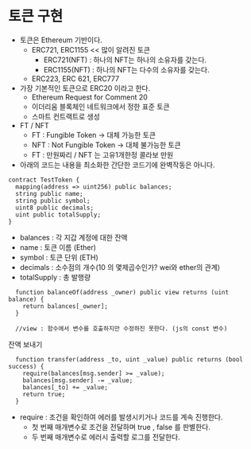 # 토큰 구현

- 토큰은 Ethereum 기반이다.
  - ERC721, ERC1155 << 많이 알려진 토큰
    - ERC721(NFT) : 하나의 NFT는 하나의 소유자를 갖는다.
    - ERC1155(NFT) : 하나의 NFT는 다수의 소유자를 갖는다.
  - ERC223, ERC 621, ERC777
- 가장 기본적인 토큰으로 ERC20 이라고 한다.
  - Ethereum Request for Comment 20
  - 이더리움 블록체인 네트워크에서 정한 표준 토큰
  - 스마트 컨트랙트로 생성
- FT / NFT
  - FT : Fungible Token -> 대체 가능한 토큰
  - NFT : Not Fungible Token -> 대체 불가능한 토큰
  - FT : 만원짜리 / NFT 는 고유1개한정 콜라보 만원
- 아래의 코드는 내용을 최소화한 간단한 코드기에 완벽작동은 아니다.

```solidity
contract TestToken {
  mapping(address => uint256) public balances;
  string public name;
  string public symbol;
  uint8 public decimals;
  uint public totalSupply;
}
```

- balances : 각 지갑 계정에 대한 잔액
- name : 토큰 이름 (Ether)
- symbol : 토큰 단위 (ETH)
- decimals : 소수점의 개수(10 의 몇제곱수인가? wei와 ether의 관계)
- totalSupply : 총 발행량

```solidity
  function balanceOf(address _owner) public view returns (uint balance) {
    return balances[_owner];
  }

  //view : 함수에서 변수를 호출하지만 수정하진 못한다. (js의 const 변수)
```

잔액 보내기

```solidity
  function transfer(address _to, uint _value) public returns (bool success) {
    require(balances[msg.sender] >= _value);
    balances[msg.sender] -= _value;
    balances[_to] += _value;
    return true;
  }
```

- require : 조건을 확인하여 에러를 발생시키거나 코드를 계속 진행한다.
  - 첫 번째 매개변수로 조건을 전달하며 true , false 를 판별한다.
  - 두 번째 매개변수로 에러시 출력할 로그를 전달한다.
